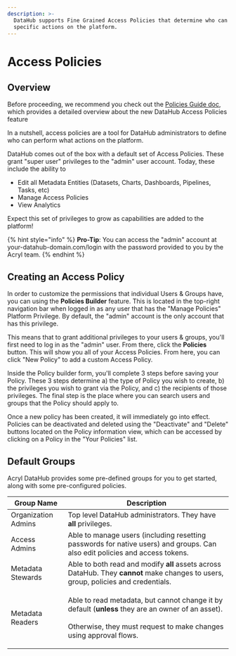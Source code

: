 ```yaml
---
description: >-
  DataHub supports Fine Grained Access Policies that determine who can perform
  specific actions on the platform.
---
```


# Access Policies

## Overview&#x20;

Before proceeding, we recommend you check out the [Policies Guide doc](https://datahubproject.io/docs/authorization/access-policies-guide), which provides a detailed overview about the new DataHub Access Policies feature

In a nutshell, access policies are a tool for DataHub administrators to define who can perform what actions on the platform.

DataHub comes out of the box with a default set of Access Policies. These grant "super user" privileges to the "admin" user account. Today, these include the ability to&#x20;

* Edit all Metadata Entities (Datasets, Charts, Dashboards, Pipelines, Tasks, etc)&#x20;
* Manage Access Policies
* View Analytics

Expect this set of privileges to grow as capabilities are added to the platform!

{% hint style="info" %}
**Pro-Tip**: You can access the "admin" account at your-datahub-domain.com/login with the password provided to you by the Acryl team.&#x20;
{% endhint %}

## Creating an Access Policy&#x20;

In order to customize the permissions that individual Users & Groups have, you can using the **Policies Builder** feature. This is located in the top-right navigation bar when logged in as any user that has the "Manage Policies" Platform Privilege. By default, the "admin" account is the only account that has this privilege.

This means that to grant additional privileges to your users & groups, you'll first need to log in as the "admin" user. From there, click the **Policies** button. This will show you all of your Access Policies. From here, you can click "New Policy" to add a custom Access Policy.&#x20;

Inside the Policy builder form, you'll complete 3 steps before saving your Policy. These 3 steps determine a) the type of Policy you wish to create, b) the privileges you wish to grant via the Policy, and c) the recipients of those privileges. The final step is the place where you can search users and groups that the Policy should apply to.&#x20;

Once a new policy has been created, it will immediately go into effect. Policies can be deactivated and deleted using the "Deactivate" and "Delete" buttons located on the Policy information view, which can be accessed by clicking on a Policy in the "Your Policies" list.&#x20;

## Default Groups

Acryl DataHub provides some pre-defined groups for you to get started, along with some pre-configured policies.

| Group Name          | Description                                                                                                                                                                                      |
| ------------------- | ------------------------------------------------------------------------------------------------------------------------------------------------------------------------------------------------ |
| Organization Admins | Top level DataHub administrators. They have **all** privileges.                                                                                                                                  |
| Access Admins       | Able to manage users (including resetting passwords for native users) and groups. Can also edit policies and access tokens.                                                                      |
| Metadata Stewards   | Able to both read and modify **all** assets across DataHub. They **cannot** make changes to users, group, policies and credentials.                                                              |
| Metadata Readers    | <p>Able to read metadata, but cannot change it by default (<strong>unless</strong> they are an owner of an asset).<br></br>Otherwise, they must request to make changes using approval flows.</p> |
